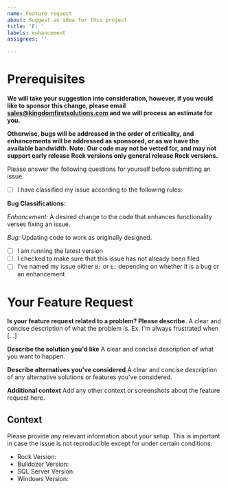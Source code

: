 ```yaml
---
name: Feature request
about: Suggest an idea for this project
title: 'E: '
labels: enhancement
assignees: ''

---
```


# Prerequisites
**We will take your suggestion into consideration, however, if you would like to sponsor this change, please email sales@kingdomfirstsolutions.com and we will process an estimate for you.**

**Otherwise, bugs will be addressed in the order of criticality, and enhancements will be addressed as sponsored, or as we have the available bandwidth. Note: Our code may not be vetted for, and may not support early release Rock versions only general release Rock versions.**

Please answer the following questions for yourself before submitting an issue. 

- [ ] I have classified my issue according to the following rules:

**Bug Classifications:**

_Enhancement:_ A desired change to the code that enhances functionality verses fixing an issue.   

_Bug:_ Updating code to work as originally designed.

- [ ] I am running the latest version
- [ ] I checked to make sure that this issue has not already been filed
- [ ] I've named my issue either `B:` or `E:` depending on whether it is a bug or an enhancement

# Your Feature Request

**Is your feature request related to a problem? Please describe.**
A clear and concise description of what the problem is. Ex. I'm always frustrated when [...]

**Describe the solution you'd like**
A clear and concise description of what you want to happen.

**Describe alternatives you've considered**
A clear and concise description of any alternative solutions or features you've considered.

**Additional context**
Add any other context or screenshots about the feature request here.

## Context

Please provide any relevant information about your setup. This is important in case the issue is not reproducible except for under certain conditions.

* Rock Version:
* Bulldozer Version:
* SQL Server Version:
* Windows Version:
